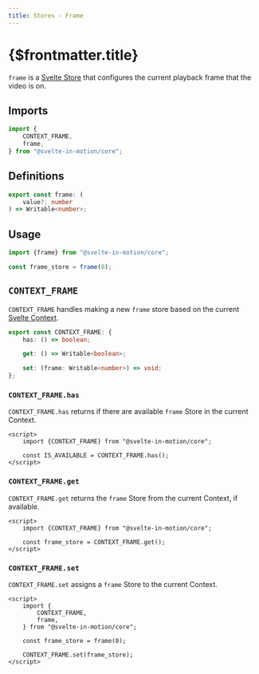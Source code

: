 ```yaml
---
title: Stores - Frame
---
```


# {$frontmatter.title}

`frame` is a [Svelte Store](https://svelte.dev/docs#run-time-svelte-store-writable) that configures the current playback frame that the video is on.

## Imports

```typescript
import {
    CONTEXT_FRAME,
    frame,
} from "@svelte-in-motion/core";
```

## Definitions

```typescript
export const frame: (
    value?: number
) => Writable<number>;
```

## Usage

```typescript
import {frame} from "@svelte-in-motion/core";

const frame_store = frame(0);
```

## `CONTEXT_FRAME`

`CONTEXT_FRAME` handles making a new `frame` store based on the current [Svelte Context](https://svelte.dev/docs#run-time-svelte-setcontext).

```typescript
export const CONTEXT_FRAME: {
    has: () => boolean;

    get: () => Writable<boolean>;

    set: (frame: Writable<number>) => void;
};
```

### `CONTEXT_FRAME.has`

`CONTEXT_FRAME.has` returns if there are available `frame` Store in the current Context.

```svelte
<script>
    import {CONTEXT_FRAME} from "@svelte-in-motion/core";

    const IS_AVAILABLE = CONTEXT_FRAME.has();
</script>
```

### `CONTEXT_FRAME.get`

`CONTEXT_FRAME.get` returns the `frame` Store from the current Context, if available.

```svelte
<script>
    import {CONTEXT_FRAME} from "@svelte-in-motion/core";

    const frame_store = CONTEXT_FRAME.get();
</script>
```

### `CONTEXT_FRAME.set`

`CONTEXT_FRAME.set` assigns a `frame` Store to the current Context.

```svelte
<script>
    import {
        CONTEXT_FRAME,
        frame,
    } from "@svelte-in-motion/core";

    const frame_store = frame(0);

    CONTEXT_FRAME.set(frame_store);
</script>
```
